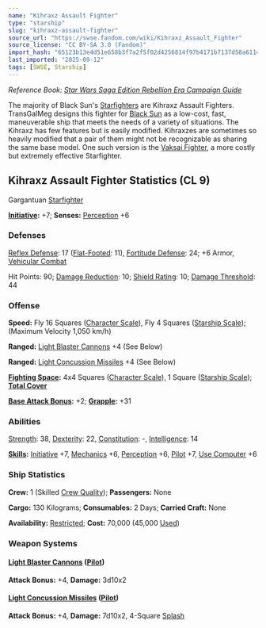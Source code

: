 ```yaml
---
name: "Kihraxz Assault Fighter"
type: "starship"
slug: "kihraxz-assault-fighter"
source_url: "https://swse.fandom.com/wiki/Kihraxz_Assault_Fighter"
source_license: "CC BY-SA 3.0 (Fandom)"
import_hash: "65123b13e4d51e658b3f7a2f5f02d4256814f97b4171b7137d58a6114a9bdb86"
last_imported: "2025-09-12"
tags: [SWSE, Starship]
---
```

*Reference Book: [Star Wars Saga Edition Rebellion Era Campaign Guide](https://swse.fandom.com/wiki/Star_Wars_Saga_Edition_Rebellion_Era_Campaign_Guide)*

The majority of Black Sun's [Starfighters](https://swse.fandom.com/wiki/Starfighters) are Kihraxz Assault Fighters. TransGalMeg designs this fighter for [Black Sun](https://swse.fandom.com/wiki/Black_Sun) as a low-cost, fast, maneuverable ship that meets the needs of a variety of situations. The Kihraxz has few features but is easily modified. Kihraxzes are sometimes so heavily modified that a pair of them might not be recognizable as sharing the same base model. One such version is the [Vaksai Fighter](https://swse.fandom.com/wiki/Vaksai_Fighter), a more costly but extremely effective Starfighter.

## Kihraxz Assault Fighter Statistics (CL 9)
Gargantuan [Starfighter](https://swse.fandom.com/wiki/Starfighter)

**[Initiative](https://swse.fandom.com/wiki/Initiative):** +7; **Senses:** [Perception](https://swse.fandom.com/wiki/Perception) +6
### Defenses
[Reflex Defense](https://swse.fandom.com/wiki/Reflex_Defense_(Vehicles)): 17 ([Flat-Footed](https://swse.fandom.com/wiki/Flat-Footed): 11), [Fortitude Defense](https://swse.fandom.com/wiki/Fortitude_Defense_(Vehicles)): 24; +6 Armor, [Vehicular Combat](https://swse.fandom.com/wiki/Vehicular_Combat)

Hit Points: 90; [Damage Reduction](https://swse.fandom.com/wiki/Damage_Reduction): 10; [Shield Rating](https://swse.fandom.com/wiki/Shield_Rating): 10; [Damage Threshold](https://swse.fandom.com/wiki/Damage_Threshold_(Vehicles)): 44
### Offense
**Speed:** Fly 16 Squares ([Character Scale](https://swse.fandom.com/wiki/Character_Scale)), Fly 4 Squares ([Starship Scale](https://swse.fandom.com/wiki/Starship_Scale)); (Maximum Velocity 1,050 km/h)

**Ranged:** [Light Blaster Cannons](https://swse.fandom.com/wiki/Light_Blaster_Cannons) +4 (See Below)

**Ranged:** [Light Concussion Missiles](https://swse.fandom.com/wiki/Light_Concussion_Missiles) +4 (See Below)

**[Fighting Space](https://swse.fandom.com/wiki/Fighting_Space):** 4x4 Squares ([Character Scale](https://swse.fandom.com/wiki/Character_Scale)), 1 Square ([Starship Scale](https://swse.fandom.com/wiki/Starship_Scale)); **[Total Cover](https://swse.fandom.com/wiki/Total_Cover)**

**[Base Attack Bonus](https://swse.fandom.com/wiki/Base_Attack_Bonus):** +2; **[Grapple](https://swse.fandom.com/wiki/Grapple):** +31
### Abilities
[Strength](https://swse.fandom.com/wiki/Strength): 38, [Dexterity](https://swse.fandom.com/wiki/Dexterity): 22, [Constitution](https://swse.fandom.com/wiki/Constitution): -, [Intelligence](https://swse.fandom.com/wiki/Intelligence): 14

**[Skills](https://swse.fandom.com/wiki/Skills):** [Initiative](https://swse.fandom.com/wiki/Initiative) +7, [Mechanics](https://swse.fandom.com/wiki/Mechanics) +6, [Perception](https://swse.fandom.com/wiki/Perception) +6, [Pilot](https://swse.fandom.com/wiki/Pilot) +7, [Use Computer](https://swse.fandom.com/wiki/Use_Computer) +6
### Ship Statistics
**Crew:** 1 (Skilled [Crew Quality](https://swse.fandom.com/wiki/Crew_Quality)); **Passengers:** None

**Cargo:** 130 Kilograms; **Consumables:** 2 Days; **Carried Craft:** None

**Availability:** [Restricted](https://swse.fandom.com/wiki/Restricted); **Cost:** 70,000 (45,000 [Used](https://swse.fandom.com/wiki/Used))
### Weapon Systems
#### **[Light Blaster Cannons](https://swse.fandom.com/wiki/Light_Blaster_Cannons) ([Pilot](https://swse.fandom.com/wiki/Pilot_(Vehicle_Combat)))**

**Attack Bonus:** +4, **Damage:** 3d10x2

#### **[Light Concussion Missiles](https://swse.fandom.com/wiki/Light_Concussion_Missiles) ([Pilot](https://swse.fandom.com/wiki/Pilot_(Vehicle_Combat)))**
**Attack Bonus:** +4, **Damage:** 7d10x2, 4-Square [Splash](https://swse.fandom.com/wiki/Splash)